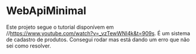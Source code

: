 # WebApiMinimal
Este projeto segue o tutorial disponívem em //https://www.youtube.com/watch?v=_vzTewWNI4k&t=909s. É um sistema de cadastro de produtos. Consegui rodar mas está dando um 
erro que não sei como resolver.
